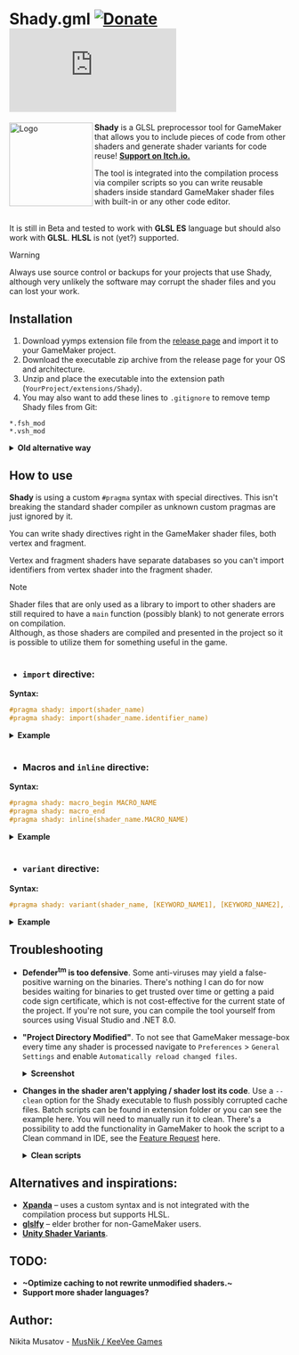 # Shady.gml [![Donate](https://img.shields.io/badge/donate-%E2%9D%A4-blue.svg)](https://musnik.itch.io/donate-me) [![License](https://img.shields.io/github/license/KeeVeeGames/OKColor.gml)](#!)
<img align="left" src="https://keevee.games/wp-content/uploads/2024/10/logo-300x300.png" alt="Logo" width="150">

**Shady** is a GLSL preprocessor tool for GameMaker that allows you to include pieces of code from other shaders and generate shader variants for code reuse! [**Support on Itch.io.**](https://musnik.itch.io/shady)

The tool is integrated into the compilation process via compiler scripts so you can write reusable shaders inside standard GameMaker shader files with built-in or any other code editor.

\
It is still in Beta and tested to work with **GLSL ES** language but should also work with **GLSL**. **HLSL** is not (yet?) supported.

> [!WARNING]
> Always use source control or backups for your projects that use Shady, although very unlikely the software may corrupt the shader files and you can lost your work.

## Installation

1. Download yymps extension file from the [release page](https://github.com/KeeVeeGames/Shady.gml/releases) and import it to your GameMaker project.
2. Download the executable zip archive from the release page for your OS and architecture.
3. Unzip and place the executable into the extension path (`YourProject/extensions/Shady`).
4. You may also want to add these lines to `.gitignore` to remove temp Shady files from Git:

```gitignore
*.fsh_mod
*.vsh_mod
```

<details>
  <summary><b>Old alternative way</b></summary>
  
1. Download the latest executable from the [releases page](https://github.com/KeeVeeGames/Shady.gml/releases) for your OS and architecture.
2. Create a directory inside your project location alongside other resource directories and name it, for example, `#shady`.
3. Place the executable inside `#shady` directory.
4. Create or modify [compiler scripts](https://manual.gamemaker.io/monthly/en/Settings/Runner_Details/Compiler_Batch_Files.htm) in your project location to include the code:
<details>
  <summary><b>Windows Batch Files</b></summary>
  
  \
  `pre_build_step.bat`
  ```batch
  "%~dp0\#shady\Shady" "%~dp0." --pre
  ```
  \
  `post_textures.bat`
  ```batch
  "%~dp0\#shady\Shady" "%~dp0." --post
  ```
</details>

<details>
  <summary><b>Linux / MacOS Shell Scripts</b></summary>
  
  \
  `pre_build_step.sh`
  ```console
  #!/bin/bash
  
  "${0%/*}/#shady/Shady" "${0%/*}" --pre
  ```
  \
  `post_textures.sh`
  ```console
  #!/bin/bash

  "${0%/*}/#shady/Shady ${0%/*}" --post
  ```
</details>

5. You may also want to add these lines to `.gitignore` to remove temp Shady files from Git:

```gitignore
*.fsh_mod
*.vsh_mod
```
</details>

## How to use
**Shady** is using a custom `#pragma` syntax with special directives. This isn't breaking the standard shader compiler as unknown custom pragmas are just ignored by it.

You can write shady directives right in the GameMaker shader files, both vertex and fragment.

Vertex and fragment shaders have separate databases so you can't import identifiers from vertex shader into the fragment shader.

> [!NOTE]
> Shader files that are only used as a library to import to other shaders are still required to have a `main` function (possibly blank) to not generate errors on compilation.\
> Although, as those shaders are compiled and presented in the project so it is possible to utilize them for something useful in the game.

#
* ### `import` directive:
**Syntax:**
```glsl
#pragma shady: import(shader_name)
#pragma shady: import(shader_name.identifier_name)
```

<details>
  <summary><b>Example</b></summary>
  
  \
  `sh_functions.fsh`
  ```glsl
  float random(vec2 st) {
      return fract(sin(dot(st.xy, vec2(12.9898,78.233))) * 43758.5453123);
  }

  #define GRAYSCALE_FACTOR vec3(0.2126, 0.7152, 0.0722)
  vec4 grayscale(vec4 color) {
      return vec4(vec3(dot(color.rgb, GRAYSCALE_FACTOR)), color.a);
  }

  const vec2 textureScale = vec2(4096.0 / 1920.0, 4096.0 / 1080.0);

  void main() {}
  ```
  \
  `sh_shader.fsh`
  ```glsl
  varying vec2 v_vTexcoord;
  varying vec4 v_vColour;

  #pragma shady: import(sh_functions)  // import everything from sh_functions (random, GRAYSCALE_FACTOR, grayscale, textureScale)
  #pragma shady: import(sh_functions.random)  // import specific function (random)
  #pragma shady: import(sh_functions.textureScale)  // import specific variable (textureScale)

  void main() {
      vec4 color = texture2D(gm_BaseTexture, v_vTexcoord);
    
      gl_FragColor = v_vColour * grayscale(color);  // you can then use imported stuff like it's there
  }
  ```
  \
  You can import functions, variables and `#define`s. However, `varying`s, `uniform`s and `main` function are not exported.\
  Nested imports are also supported, so `A` imports `B` which imports `C`, with duplicate imports resolved.
</details>

#

* ### Macros and `inline` directive:
**Syntax:**
```glsl
#pragma shady: macro_begin MACRO_NAME
#pragma shady: macro_end
#pragma shady: inline(shader_name.MACRO_NAME)
```

<details>
  <summary><b>Example</b></summary>
  
  \
  `sh_macros.fsh`
  ```glsl
  varying vec2 v_vTexcoord;
  varying vec4 v_vColour;

  void main() {
      #pragma shady: macro_begin FRAGCOLOR
          gl_FragColor = v_vColour * texture2D(gm_BaseTexture, v_vTexcoord);
      #pragma shady: macro_end
  }
  ```
  \
  `sh_shader.fsh`
  ```glsl
  varying vec2 v_vTexcoord;
  varying vec4 v_vColour;

  void main() {
      #pragma shady: inline(sh_macros.FRAGCOLOR)  // inline code from sh_macros FRAGCOLOR macro
  }
  ```
  \
  Nested macros are also supported, so this code:
  ```glsl
  #pragma shady: macro_begin INVERSE_GRAYSCALE
  
      #pragma shady: macro_begin INVERSE
          gl_FragColor = vec4(vec3(1.0 - gl_FragColor.rgb), gl_FragColor.a);
      #pragma shady: macro_end
  
      #pragma shady: macro_begin GRAYSCALE
          gl_FragColor = grayscale(gl_FragColor);
      #pragma shady: macro_end
  
  #pragma shady: macro_end
  ```
  Will generate three macros: `INVERSE_GRAYSCALE`, `INVERSE` and `GRAYSCALE` that will all work.
</details>

#

* ### `variant` directive:
**Syntax:**
```glsl
#pragma shady: variant(shader_name, [KEYWORD_NAME1], [KEYWORD_NAME2], ...)
```

<details>
  <summary><b>Example</b></summary>
  
  \
  `sh_megashader.fsh`
  ```glsl
  varying vec2 v_vTexcoord;
  varying vec4 v_vColour;
  
  #pragma shady: import(sh_effects)
  
  void main()
  {
      // use #ifdef, #else, #if defined() or #elif defined() to define variant keywords
      #ifdef BLUR
          vec4 color = texture2DBlur(gm_BaseTexture, v_vTexcoord);
      #else
          vec4 color = texture2D(gm_BaseTexture, v_vTexcoord);
      #endif
      
      #ifdef NOISE
          color = noise(color);
      #endif
      
      #ifdef DARKEN
          color = darken(color);
      #endif
      
      gl_FragColor = v_vColour * color;
  }
  ```
  \
  `sh_shader_variant.fsh`
  ```glsl
  #pragma shady: variant(sh_shader_base, BLUR, DARKEN) // will generate a variant of sh_megashader with BLUR and DARKEN enabled

  // any code after is ignored and will be replaced with the source shader code with enabled keywords
  ```
  \
  The variant directive with no keywords will create the exact copy of the original shader, which may be useful for generating code that shares the same vertex shader, for example.
  \
  The original shader can also be used as normal.
</details>

## Troubleshooting
* **Defender<sup>tm</sup> is too defensive**. Some anti-viruses may yield a false-positive warning on the binaries. There's nothing I can do for now besides waiting for binaries to get trusted over time or getting a paid code sign certificate, which is not cost-effective for the current state of the project. If you're not sure, you can compile the tool yourself from sources using Visual Studio and .NET 8.0.
* **"Project Directory Modified"**. To not see that GameMaker message-box every time any shader is processed navigate to `Preferences` > `General Settings` and enable `Automatically reload changed files`.
  <details>
    <summary><b>Screenshot</b></summary>

    ![image](https://github.com/user-attachments/assets/8ca4f138-bc2a-478c-b23b-046b94e8eee4)

  </details>
* **Changes in the shader aren't applying / shader lost its code**. Use a `--clean` option for the Shady executable to flush possibly corrupted cache files. Batch scripts can be found in extension folder or you can see the example here. You will need to manually run it to clean. There's a possibility to add the functionality in GameMaker to hook the script to a Clean command in IDE, see the [Feature Request](https://github.com/YoYoGames/GameMaker-Bugs/issues/8695) here.
  <details>
    <summary><b>Clean scripts</b></summary>
    
    \
    `clean.bat`
    ```batch
    "%~dp0\#shady\Shady" "%~dp0." --clean
    ```
    \
    `clean.sh`
    ```console
    #!/bin/bash
  
    "${0%/*}/#shady/Shady" "${0%/*}" --clean
    ```
  </details>

## Alternatives and inspirations:
* **[Xpanda](https://github.com/GameMakerDiscord/Xpanda)** – uses a custom syntax and is not integrated with the compilation process but supports HLSL.
* **[glslfy](https://github.com/glslify/glslify)** – elder brother for non-GameMaker users.
* **[Unity Shader Variants](https://docs.unity3d.com/Manual/shader-variants.html)**.

## TODO:
* **~Optimize caching to not rewrite unmodified shaders.~**
* **Support more shader languages?**

## Author:
Nikita Musatov - [MusNik / KeeVee Games](https://twitter.com/keeveegames)
